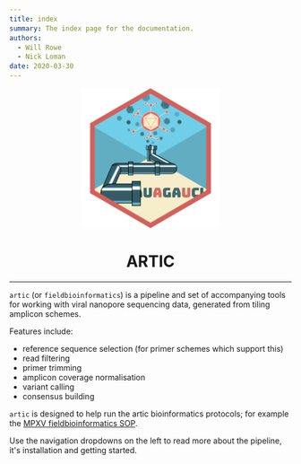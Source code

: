 ```yaml
---
title: index
summary: The index page for the documentation.
authors:
  - Will Rowe
  - Nick Loman
date: 2020-03-30
---
```


<div align="center">
    <img src="https://raw.githubusercontent.com/artic-network/fieldbioinformatics/master/docs/artic-logo.png" alt="artic-logo" width="250">
    <h1>ARTIC</h1>
    <hr/>
</div>

`artic` (or `fieldbioinformatics`) is a pipeline and set of accompanying tools for working with viral nanopore sequencing data, generated from tiling amplicon schemes.

Features include:

- reference sequence selection (for primer schemes which support this)
- read filtering
- primer trimming
- amplicon coverage normalisation
- variant calling
- consensus building

`artic` is designed to help run the artic bioinformatics protocols; for example the [MPXV fieldbioinformatics SOP](https://artic.network/mpxv/mpxv-bioinformatics-sop.html).

Use the navigation dropdowns on the left to read more about the pipeline, it's installation and getting started.
